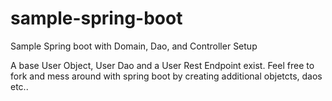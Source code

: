 # sample-spring-boot
Sample Spring boot with Domain, Dao, and Controller Setup

A base User Object, User Dao and a User Rest Endpoint exist. Feel free to fork and mess around with spring boot by creating additional objetcts, daos etc..

